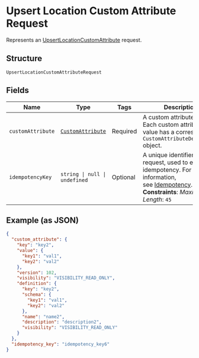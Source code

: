 
# Upsert Location Custom Attribute Request

Represents an [UpsertLocationCustomAttribute](../../doc/api/location-custom-attributes.md#upsert-location-custom-attribute) request.

## Structure

`UpsertLocationCustomAttributeRequest`

## Fields

| Name | Type | Tags | Description |
|  --- | --- | --- | --- |
| `customAttribute` | [`CustomAttribute`](../../doc/models/custom-attribute.md) | Required | A custom attribute value. Each custom attribute value has a corresponding<br>`CustomAttributeDefinition` object. |
| `idempotencyKey` | `string \| null \| undefined` | Optional | A unique identifier for this request, used to ensure idempotency. For more information,<br>see [Idempotency](https://developer.squareup.com/docs/build-basics/common-api-patterns/idempotency).<br>**Constraints**: *Maximum Length*: `45` |

## Example (as JSON)

```json
{
  "custom_attribute": {
    "key": "key2",
    "value": {
      "key1": "val1",
      "key2": "val2"
    },
    "version": 102,
    "visibility": "VISIBILITY_READ_ONLY",
    "definition": {
      "key": "key2",
      "schema": {
        "key1": "val1",
        "key2": "val2"
      },
      "name": "name2",
      "description": "description2",
      "visibility": "VISIBILITY_READ_ONLY"
    }
  },
  "idempotency_key": "idempotency_key6"
}
```

